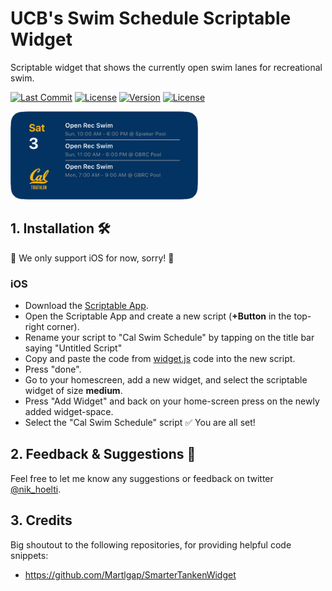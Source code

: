 # UCB's Swim Schedule Scriptable Widget
Scriptable widget that shows the currently open swim lanes for recreational swim.

[![Last Commit](https://img.shields.io/github/last-commit/nhoelterhoff/ucb-swim-widget)](https://img.shields.io/github/last-commit/nhoelterhoff/ucb-swim-widget)
[![License](https://img.shields.io/badge/license-CC0-blue)](https://img.shields.io/badge/license-CC0-blue)
[![Version](https://img.shields.io/badge/version-1.0-purple)](https://img.shields.io/badge/version-1.0-purple)
[![License](https://img.shields.io/badge/plugin-scriptable-blue)](https://img.shields.io/badge/plugin-scriptable-blue)



<img src="widget.png?raw=true"  width="300">


## 1. Installation 🛠
🚨 We only support iOS for now, sorry! 🚨

### iOS
- Download the [Scriptable App](https://apps.apple.com/de/app/scriptable/id1405459188).
- Open the Scriptable App and create a new script (**+Button** in the top-right corner).
- Rename your script to "Cal Swim Schedule" by tapping on the title bar saying "Untitled Script"
- Copy and paste the code from [widget.js](https://raw.githubusercontent.com/nhoelterhoff/ucb-swim-widget/main/widget.js) code into the new script.
- Press "done".
- Go to your homescreen, add a new widget, and select the scriptable widget of size **medium**.
- Press "Add Widget" and back on your home-screen press on the newly added widget-space.
- Select the "Cal Swim Schedule" script
✅ You are all set!

## 2. Feedback & Suggestions 💬
Feel free to let me know any suggestions or feedback on twitter [@nik_hoelti](https://twitter.com/nik_hoelti).

## 3. Credits
Big shoutout to the following repositories, for providing helpful code snippets:
- https://github.com/Martlgap/SmarterTankenWidget

